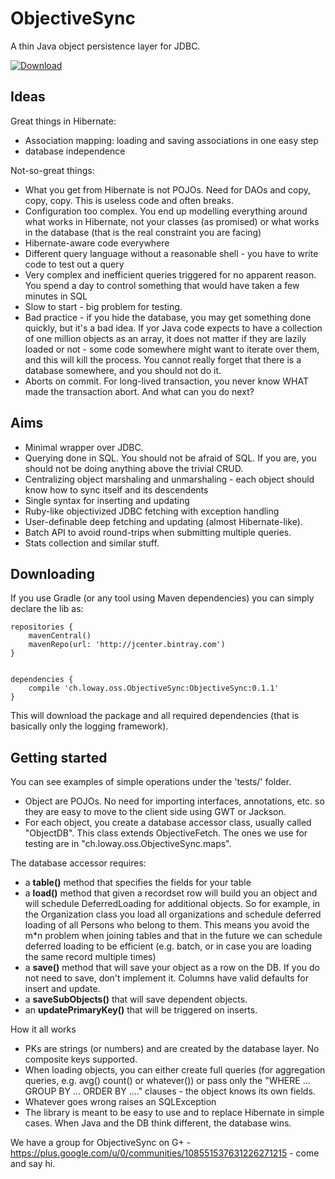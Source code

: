ObjectiveSync
=============

A thin Java object persistence layer for JDBC.

[ ![Download](https://api.bintray.com/packages/lenz/maven/ObjectiveSync/images/download.png) ](https://bintray.com/lenz/maven/ObjectiveSync/_latestVersion)


Ideas
-----

Great things in Hibernate:

* Association mapping: loading and saving associations in one easy step
* database independence

Not-so-great things:

* What you get from Hibernate is not POJOs. Need for DAOs and copy, copy, copy. This is useless code and often breaks.
* Configuration too complex. You end up modelling everything around what works in Hibernate, not your classes (as promised) 
  or what works in the database (that is the real constraint you are facing)
* Hibernate-aware code everywhere 
* Different query language without a reasonable shell - you have to write code to test out a query
* Very complex and inefficient queries triggered for no apparent reason. You spend a day to control something
  that would have taken a few minutes in SQL
* Slow to start - big problem for testing.
* Bad practice - if you hide the database, you may get something done quickly, but it's a bad idea. 
  If yor Java code expects to have a collection of one million objects as an array, it does not matter 
  if they are lazily loaded or not - some code somewhere might want to iterate over them, and this will 
  kill the process. You cannot really forget that there is a database somewhere, and you should not do it.
* Aborts on commit. For long-lived transaction, you never know WHAT made the transaction abort. And what can you do next?

Aims
----

 * Minimal wrapper over JDBC.
 * Querying done in SQL. You should not be afraid of SQL. If you are, you should not be doing anything above the trivial CRUD.
 * Centralizing object marshaling and unmarshaling - each object should know how to sync itself and its descendents
 * Single syntax for inserting and updating
 * Ruby-like objectivized JDBC fetching with exception handling
 * User-definable deep fetching and updating (almost Hibernate-like).
 * Batch API to avoid round-trips when submitting multiple queries.
 * Stats collection and similar stuff.

Downloading
-----------

If you use Gradle (or any tool using Maven dependencies) you can simply declare the lib as:


	repositories {
		mavenCentral()
	    mavenRepo(url: 'http://jcenter.bintray.com') 
	}


	dependencies {
	    compile 'ch.loway.oss.ObjectiveSync:ObjectiveSync:0.1.1'
	}


This will download the package and all required dependencies (that is basically only the logging framework).


Getting started
---------------

You can see examples of simple operations under the 'tests/' folder. 

* Object are POJOs. No need for importing interfaces, annotations, etc. so they are easy to move to the client side using
  GWT or Jackson.
* For each object, you create a database accessor class, usually called "ObjectDB". This class extends ObjectiveFetch<T>.
  The ones we use for testing are in "ch.loway.oss.ObjectiveSync.maps".

The database accessor requires:

* a **table()** method that specifies the fields for your table
* a **load()** method that given a recordset row will build you an object and will schedule DeferredLoading for
  additional objects. So for example, in the Organization class you load all organizations and schedule
  deferred loading of all Persons who belong to them. This means you avoid the m*n problem when joining tables
  and that in the future we can schedule deferred loading to be efficient (e.g. batch, or in case you are loading 
  the same record multiple times)
* a **save()** method that will save your object as a row on the DB. If you do not need to save, don't implement it.
  Columns have valid defaults for insert and update.
* a **saveSubObjects()** that will save dependent objects.
* an **updatePrimaryKey()** that will be triggered on inserts.

How it all works

* PKs are strings (or numbers) and are created by the database layer. No composite keys supported.
* When loading objects, you can either create full queries (for aggregation queries, e.g. avg() count()  or whatever())
  or pass only the "WHERE ... GROUP BY ... ORDER BY ...." clauses - the object knows its own fields.
* Whatever goes wrong raises an SQLException
* The library is meant to be easy to use and to replace Hibernate in simple cases. When Java and the DB think
  different, the database wins.

We have a group for ObjectiveSync on G+ - https://plus.google.com/u/0/communities/108551537631226271215 - come and say hi.




